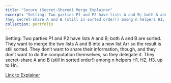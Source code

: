 ```yaml
---
title: "Secure (Secret-Shared) Merge Explainer"
excerpt: "Setting: Two parties P1 and P2 have lists A and B; both A and B are sorted. They want to merge the two lists A and B into a new list Arr so the result is still sorted. They don’t want to share their information, though, and they don’t want to do the computation themselves, so they delegate it.
They secret-share A and B (still in sorted order!) among n helpers H1, H2, H3, up to Hn. <br/><img src='/images/3953273590_704e3899d5_m.jpg'>"
collection: portfolio
---
```


Setting: Two parties P1 and P2 have lists A and B; both A and B are sorted. They want to merge the two lists A and B into a new list Arr so the result is still sorted. They don’t want to share their information, though, and they don’t want to do the computation themselves, so they delegate it.
They secret-share A and B (still in sorted order!) among n helpers H1, H2, H3, up to Hn.

[Link to Explainer](https://docs.google.com/document/d/1K1Y3SD8wqclkfJzSJ1Yc9A94jZe2HVemmnr0SjNnZ8w/edit?usp=sharing)
